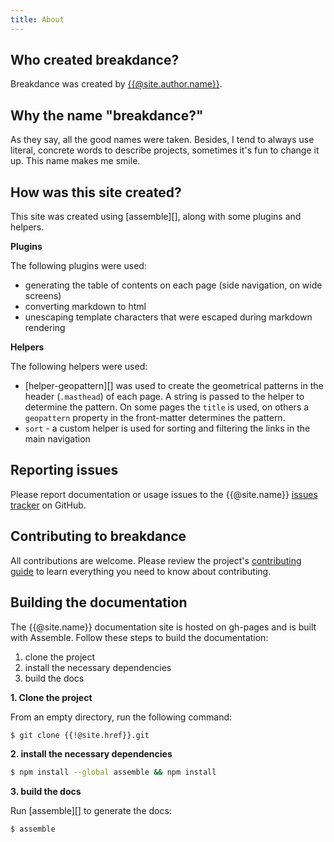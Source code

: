 ```yaml
---
title: About
---
```


## Who created breakdance?

Breakdance was created by [{{@site.author.name}}]({{@site.author.url}}).


## Why the name "breakdance?"

As they say, all the good names were taken. Besides, I tend to always use literal, concrete words to describe projects, sometimes it's fun to change it up. This name makes me smile.


## How was this site created?

This site was created using [assemble][], along with some plugins and helpers. 

**Plugins**

The following plugins were used:

- generating the table of contents on each page (side navigation, on wide screens)
- converting markdown to html
- unescaping template characters that were escaped during markdown rendering

**Helpers**

The following helpers were used:

- [helper-geopattern][] was used to create the geometrical patterns in the header (`.masthead`) of each page. A string is passed to the helper to determine the pattern. On some pages the `title` is used, on others a `geopattern` property in the front-matter determines the pattern.
- `sort` - a custom helper is used for sorting and filtering the links in the main navigation


## Reporting issues

Please report documentation or usage issues to the {{@site.name}} [issues tracker]({{@site.bugs.url}}) on GitHub.

## Contributing to breakdance

All contributions are welcome. Please review the project's [contributing guide]({{@site.href}}/.github/contributing.md) to learn everything you need to know about contributing.

## Building the documentation

The {{@site.name}} documentation site is hosted on gh-pages and is built with Assemble. Follow these steps to build the documentation:

1. clone the project
1. install the necessary dependencies
1. build the docs

**1. Clone the project**

From an empty directory, run the following command:

```sh
$ git clone {{!@site.href}}.git
```

**2. install the necessary dependencies**

```sh
$ npm install --global assemble && npm install
```

**3. build the docs**

Run [assemble][] to generate the docs:

```sh
$ assemble
```
